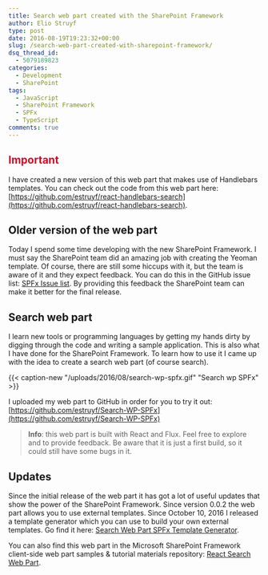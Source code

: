 ```yaml
---
title: Search web part created with the SharePoint Framework
author: Elio Struyf
type: post
date: 2016-08-19T19:23:32+00:00
slug: /search-web-part-created-with-sharepoint-framework/
dsq_thread_id:
  - 5079189823
categories:
  - Development
  - SharePoint
tags:
  - JavaScript
  - SharePoint Framework
  - SPFx
  - TypeScript
comments: true
---
```


## <span style="color: #d90429;">Important</span>

I have created a new version of this web part that makes use of Handlebars templates. You can check out the code from this web part here: [https://github.com/estruyf/react-handlebars-search](https://github.com/estruyf/react-handlebars-search).

## Older version of the web part

Today I spend some time developing with the new SharePoint Framework. I must say the SharePoint team did an amazing job with creating the Yeoman template. Of course, there are still some hiccups with it, but the team is aware of it and they expect feedback. You can do this in the GitHub issue list: [SPFx Issue list](https://github.com/SharePoint/sp-dev-docs/issues). By providing this feedback the SharePoint team can make it better for the final release.

## Search web part

I learn new tools or programming languages by getting my hands dirty by digging through the code and writing a sample application. This is also what I have done for the SharePoint Framework. To learn how to use it I came up with the idea to create a search web part (of course search).

{{< caption-new "/uploads/2016/08/search-wp-spfx.gif" "Search wp SPFx" >}}

I uploaded my web part to GitHub in order for you to try it out: [https://github.com/estruyf/Search-WP-SPFx](https://github.com/estruyf/Search-WP-SPFx)


> **Info**: this web part is built with React and Flux. Feel free to explore and to provide feedback. Be aware that it is just a first build, so it could still have some bugs in it.


## Updates

Since the initial release of the web part it has got a lot of useful updates that show the power of the SharePoint Framework. Since version 0.0.2 the web part allows you to use external templates. Since October 10, 2016 I released a template generator which you can use to build your own external templates. Go find it here: [Search Web Part SPFx Template Generator](https://github.com/estruyf/search-wp-spfx-templategenerator).

You can also find this web part in the Microsoft SharePoint Framework client-side web part samples & tutorial materials repository: [React Search Web Part](https://github.com/SharePoint/sp-dev-fx-webparts/tree/master/samples/react-search).